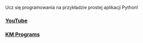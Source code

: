 Ucz się programowania na przykładzie prostej aplikacji Python!

### [YouTube](https://youtu.be/X71X7oKWQ9E)
### [KM Programs](https://km-programs.pl/)
